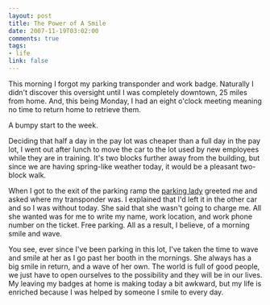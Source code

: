 ```yaml
--- 
layout: post
title: The Power of A Smile
date: 2007-11-19T03:02:00
comments: true
tags:
- life
link: false
---
```

This morning I forgot my parking transponder and work badge.  Naturally I didn't discover this oversight until I was completely downtown, 25 miles from home.  And, this being Monday, I had an eight o'clock meeting meaning no time to return home to retrieve them.

A bumpy start to the week.

Deciding that half a day in the pay lot was cheaper than a full day in the pay lot, I went out after lunch to move the car to the lot used by new employees while they are in training.  It's two blocks further away from the building, but since we are having spring-like weather today, it would be a pleasant two-block walk.

When I got to the exit of the parking ramp the <a href="http://www.zanshin.net/blogs/001274.html" title="The Parking Lady">parking lady</a> greeted me and asked where my transponder was.  I explained that I'd left it in the other car and so I was without today.  She said that she wasn't going to charge me.  All she wanted was for me to write my name, work location, and work phone number on the ticket.  Free parking.  All as a result, I believe, of a morning smile and wave.

You see, ever since I've been parking in this lot, I've taken the time to wave and smile at her as I go past her booth in the mornings.  She always has a big smile in return, and a wave of her own.  The world is full of good people, we just have to open ourselves to the possibility and they will be in our lives.  My leaving my badges at home is making today a bit awkward, but my life is enriched because I was helped by someone I smile to every day.
